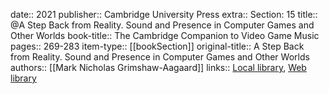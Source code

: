 date:: 2021
publisher:: Cambridge University Press
extra:: Section: 15
title:: @A Step Back from Reality. Sound and Presence in Computer Games and Other Worlds
book-title:: The Cambridge Companion to Video Game Music
pages:: 269-283
item-type:: [[bookSection]]
original-title:: A Step Back from Reality. Sound and Presence in Computer Games and Other Worlds
authors:: [[Mark Nicholas Grimshaw-Aagaard]]
links:: [Local library](zotero://select/groups/2386895/items/BXU465R7), [Web library](https://www.zotero.org/groups/2386895/items/BXU465R7)
